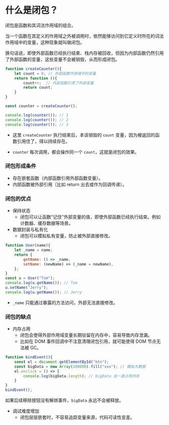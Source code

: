 # 什么是闭包？

闭包是函数和其词法作用域的组合。

当一个函数在其定义的作用域之外被调用时，依然能够访问到它定义时所在的词法作用域中的变量，这种现象就叫做闭包。

换句话说，即使外部函数已经执行结束、栈内存被回收，但因为内部函数仍然引用了外部函数的变量，这些变量不会被销毁，从而形成闭包。

```js
function createCounter(){
    let count = 0; // 外部函数作用域中的变量
    return function (){
        count++;  // 内部函数引用了外部变量
        return count;
    }
}

const counter = createCounter();

console.log(counter()); // 1
console.log(counter()); // 2
console.log(counter()); // 3
```

* 这里 `createCounter` 执行结束后，本该销毁的 `count` 变量，因为被返回的函数引用住了，得以持续存在。

* `counter` 每次调用，都会操作同一个 `count`，这就是闭包的效果。

### 闭包形成条件

* 存在嵌套函数（内部函数引用外部函数变量）。
* 内部函数被外部引用（比如 return 出去或作为回调传递）。

### 闭包的优点

* 保持状态
  * 闭包可以让函数“记住”外部变量的值，即使外部函数已经执行结束。例如计数器、缓存数据等场景。
* 数据封装与私有化
  * 闭包可以模拟私有变量，防止被外部直接修改。

```js
function User(name){
    let _name = name;
    return {
        getName: () => _name,
        setName: (newName) => (_name = newName),
    };
}
const u = User("Tom");
console.log(u.getName()); // Tom
u.setName("Jerry");
console.log(u.getName()); // Jerry
```

* `_name` 只能通过暴露的方法访问，外部无法直接修改。

### 闭包的缺点

* 内存占用
  * 闭包会使得外部作用域变量长期驻留在内存中，容易导致内存泄漏。
  * 比如在 DOM 事件回调中不注意清理闭包引用，就可能使得 DOM 节点无法被 GC。

```js
function bindEvent(){
    const el = document.getElementById("btn");
    const bigData = new Array(100000).fill("xxx"); // 模拟大数据
    el.onclick = () => {
        console.log(bigData.length); // bigData 会一直占用内存
    }
}
bindEvent();
```

如果后续移除按钮没有解绑事件，`bigData` 永远不会被释放。

* 调试难度增加
  * 闭包层层嵌套时，不容易追踪变量来源，代码可读性变差。





































